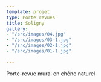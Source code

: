 ```yaml
---
template: projet
type: Porte revues
title: Soligny
gallery:
- "/src/images/04.jpg"
- "/src/images/03-1.jpg"
- "/src/images/02-1.jpg"
- "/src/images/01-1.jpg"

---
```

Porte-revue mural en chêne naturel
